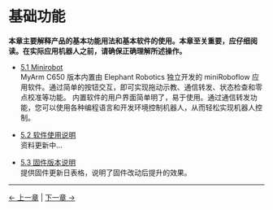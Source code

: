 # 基础功能

**本章主要解释产品的基本功能用法和基本软件的使用。本章至关重要，应仔细阅读。在实际应用机器人之前，请确保正确理解所述操作。**

- [5.1 Minirobot](5.1-Minirobot/README.md)  
MyArm C650 版本内置由 Elephant Robotics 独立开发的 miniRoboflow 应用软件。通过简单的按钮交互，即可实现拖动示教、通信转发、状态检查和零点校准等功能。
内置软件的用户界面简单明了，易于使用。通过通信转发功能，您可以使用各种编程语言和开发环境控制机器人，从而轻松实现机器人控制。

- [5.2 软件使用说明]()<br>
资料更新中...

- [5.3 固件版本说明](5.3-FirmwareVersionDescription/README.md)  
提供固件更新日表格，说明了固件改动后提升的效果。

---

[← 上一章](../../3-BasicSettings/4-FirstTimeInstallation/FirstTimeInstallation.md) | [下一章 →](../6-SDKDevelopment/README.md)